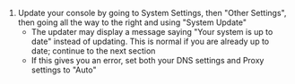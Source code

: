 1. Update your console by going to System Settings, then "Other Settings", then going all the way to the right and using "System Update"
    + The updater may display a message saying "Your system is up to date" instead of updating. This is normal if you are already up to date; continue to the next section
    + If this gives you an error, set both your DNS settings and Proxy settings to "Auto"
